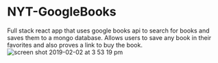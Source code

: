 # NYT-GoogleBooks
Full stack react app that uses google books api to search for books and saves them to a mongo database.  Allows users to save any book in their favorites and also proves a link to buy the book.
![screen shot 2019-02-02 at 3 53 19 pm](https://user-images.githubusercontent.com/41456612/52169722-c761bd00-2702-11e9-9592-f3b7cda42998.png)
